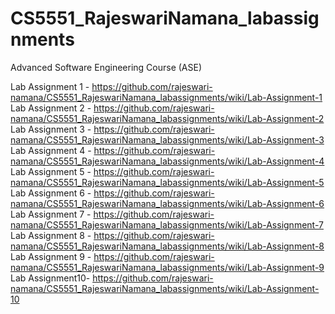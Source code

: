 # CS5551_RajeswariNamana_labassignments
Advanced Software Engineering Course (ASE)

Lab Assignment 1 - https://github.com/rajeswari-namana/CS5551_RajeswariNamana_labassignments/wiki/Lab-Assignment-1
Lab Assignment 2 - https://github.com/rajeswari-namana/CS5551_RajeswariNamana_labassignments/wiki/Lab-Assignment-2
Lab Assignment 3 - https://github.com/rajeswari-namana/CS5551_RajeswariNamana_labassignments/wiki/Lab-Assignment-3
Lab Assignment 4 - https://github.com/rajeswari-namana/CS5551_RajeswariNamana_labassignments/wiki/Lab-Assignment-4
Lab Assignment 5 - https://github.com/rajeswari-namana/CS5551_RajeswariNamana_labassignments/wiki/Lab-Assignment-5
Lab Assignment 6 - https://github.com/rajeswari-namana/CS5551_RajeswariNamana_labassignments/wiki/Lab-Assignment-6
Lab Assignment 7 - https://github.com/rajeswari-namana/CS5551_RajeswariNamana_labassignments/wiki/Lab-Assignment-7
Lab Assignment 8 - https://github.com/rajeswari-namana/CS5551_RajeswariNamana_labassignments/wiki/Lab-Assignment-8
Lab Assignment 9 - https://github.com/rajeswari-namana/CS5551_RajeswariNamana_labassignments/wiki/Lab-Assignment-9
Lab Assignment10- https://github.com/rajeswari-namana/CS5551_RajeswariNamana_labassignments/wiki/Lab-Assignment-10
